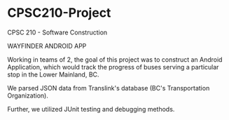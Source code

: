CPSC210-Project
===============

CPSC 210 - Software Construction 

WAYFINDER ANDROID APP

Working in teams of 2, the goal of this project was to construct an Android Application, 
which would track the progress of buses serving a particular stop in the Lower Mainland, BC.

We parsed JSON data from Translink's database (BC's Transportation Organization).

Further, we utilized JUnit testing and debugging methods. 
